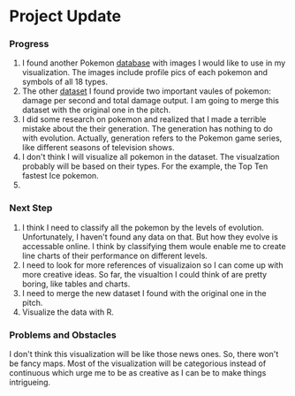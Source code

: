 # Project Update

### Progress
1. I found another Pokemon [database](db.pokemongohub.net) with images I would like to use in my visualization. The images include profile pics of each pokemon and symbols of all 18 types.
2. The other [dataset](https://gamepress.gg/pokemongo/comprehensive-dps-spreadsheet) I found provide two important vaules of pokemon: damage per second and total damage output. I am going to merge this dataset with the original one in the pitch.
3. I did some research on pokemon and realized that I made a terrible mistake about the their generation. The generation has nothing to do with evolution. Actually, generation refers to the Pokemon game series, like different seasons of television shows. 
4. I don't think I will visualize all pokemon in the dataset. The visualzation probably will be based on their types. For the example, the Top Ten fastest Ice pokemon.
5. 


### Next Step
1. I think I need to classify all the pokemon by the levels of evolution. Unfortunately, I haven't found any data on that. But how they evolve is accessable online. I think by classifying them woule enable me to create line charts of their performance on different levels.
2. I need to look for more references of visualizaion so I can come up with more creative ideas. So far, the visualtion I could think of are pretty boring, like tables and charts.
3. I need to merge the new dataset I found with the original one in the pitch.
4. Visualize the data with R.

### Problems and Obstacles
I don't think this visualization will be like those news ones. So, there won't be fancy maps. 
Most of the visualization will be categorious instead of continuous which urge me to be as creative as I can be to make things intrigueing. 
